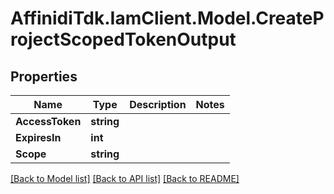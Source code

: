 # AffinidiTdk.IamClient.Model.CreateProjectScopedTokenOutput

## Properties

Name | Type | Description | Notes
------------ | ------------- | ------------- | -------------
**AccessToken** | **string** |  | 
**ExpiresIn** | **int** |  | 
**Scope** | **string** |  | 

[[Back to Model list]](../README.md#documentation-for-models) [[Back to API list]](../README.md#documentation-for-api-endpoints) [[Back to README]](../README.md)

